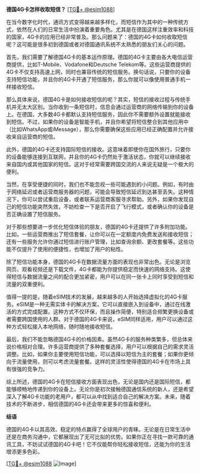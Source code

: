 **德国4G卡怎样收取短信？** [[TG💪+ @esim1088](https://t.me/s/esim1088)]

在当今数字化时代，通讯方式变得越来越多样化，而短信作为其中的一种传统方式，依然在人们的日常生活中扮演着重要角色。尤其是在德国这样注重效率和科技的国家，4G卡的应用已经非常普及。那么问题来了：德国的4G卡如何收取短信呢？这可能是很多初到德国或者对德国通讯系统不太熟悉的朋友们关心的问题。

首先，我们需要了解德国4G卡的基本运作原理。德国的4G卡主要由各大电信运营商提供，比如T-Mobile、Vodafone和Deutsche Telekom等。这些运营商提供的4G卡不仅支持高速上网，同时也兼容传统的短信服务。换句话说，只要你的设备支持短信功能，并且你的4G卡开通了短信服务，那么你就可以像使用普通手机一样接收短信。

那么具体来说，德国4G卡是如何接收短信的呢？其实，短信的接收过程与传统手机并无太大区别。当你收到一条短信时，信息会通过运营商的网络传输到你的设备上。在德国，大多数4G卡都默认支持短信服务，因此你不需要额外设置就能接收到短信。不过，如果你的设备是智能手机，并且你希望将短信整合到其他应用中（比如WhatsApp或iMessage），那么你需要确保这些应用已经正确配置并允许接收来自运营商的短信。

此外，德国的4G卡还支持国际短信的接收。这意味着即使你在国外旅行，只要你的设备能够连接到互联网，并且你的4G卡仍然处于激活状态，你就可以继续接收来自国内或其他国家的短信。这对于经常需要跨国交流的人来说无疑是一个极大的便利。

当然，在享受便捷的同时，我们也不能忽视一些可能遇到的小问题。例如，有时由于网络延迟或者运营商服务器的问题，可能会导致短信延迟到达甚至丢失。这种情况下，你可以尝试重启设备，或者联系运营商客服寻求帮助。另外，如果你发现自己的短信功能突然失效，不妨检查一下是否开启了飞行模式，或者确认你的设备是否正确设置了短信服务。

对于那些想要进一步优化短信体验的朋友，德国的4G卡还提供了许多附加功能。比如，一些运营商推出了短信套餐，让你可以在一定额度内免费发送和接收短信；还有一些服务允许你通过短信进行账户管理，比如查询余额、更改套餐等。这些功能不仅提升了使用的便捷性，也增加了用户的粘性。

除了短信功能本身，德国的4G卡在数据流量方面的表现也非常出色。无论是浏览网页、观看视频还是下载文件，4G卡都能为你提供稳定而快速的网络支持。这使得短信与数据流量之间的配合更加紧密，用户可以在同一张卡上同时享受到短信和流量的双重便利。

值得一提的是，随着eSIM技术的发展，越来越多的人开始选择虚拟化的4G卡服务。eSIM是一种无需实体卡的解决方案，它可以直接嵌入到设备中，通过在线激活的方式完成配置。这种方式不仅环保，而且操作简便，特别适合频繁更换设备或者需要跨国使用的人群。对于德国的4G卡来说，eSIM同样适用，用户可以通过这种方式轻松接入本地网络，随时随地接收短信。

最后，我们不能忽略德国4G卡的价格因素。虽然4G卡的服务种类繁多，但总体来说价格相对合理。许多运营商提供了多种套餐选择，用户可以根据自己的需求灵活调整。比如，如果你主要使用短信功能，可以选择以短信为主的套餐；如果你更倾向于流量使用，则可以考虑流量套餐。这样的灵活性使得德国的4G卡在市场上具有很强的竞争力。

综上所述，德国的4G卡在短信接收方面表现出色，无论是国内还是国际短信，都能够顺畅地传递到你的设备上。无论你是初次接触德国通信系统的新人，还是希望深入了解4G卡功能的老用户，都可以从中找到适合自己的解决方案。未来，随着技术的不断进步，相信德国的4G卡还会带来更多的惊喜和便利。

**结语**

德国的4G卡以其高效、稳定的特点赢得了全球用户的青睐。无论是在日常生活中还是在商务沟通中，它都展现出了无可比拟的优势。如果你正在寻找一款可靠的通讯工具，不妨试试德国的4G卡吧！它不仅能帮你轻松接收短信，还能为你的生活增添更多色彩。

[[TG💪+ @esim1088](https://t.me/s/esim1088) ![Image](https://i.postimg.cc/4NQfJmqS/Snipaste-2025-05-13-00-14-12.png)]